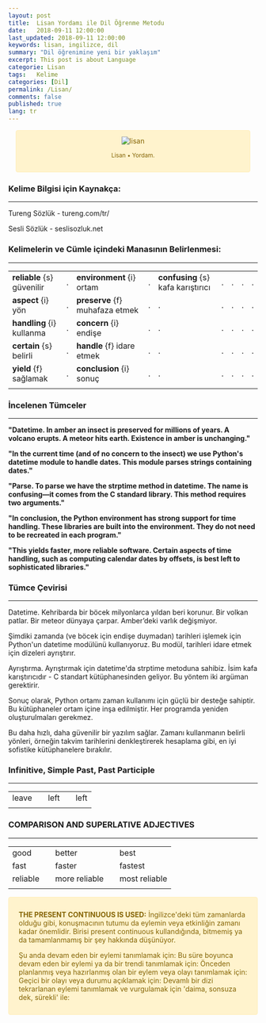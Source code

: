 ```yaml
---
layout: post
title:  Lisan Yordamı ile Dil Öğrenme Metodu
date:   2018-09-11 12:00:00
last_updated: 2018-09-11 12:00:00
keywords: lisan, ingilizce, dil
summary: "Dil öğrenimine yeni bir yaklaşım"
excerpt: This post is about Language
categorie: Lisan
tags:   Kelime
categories: [Dil]
permalink: /Lisan/
comments: false
published: true
lang: tr
---
```


<style>
.alert{position:relative;padding:.75rem 1.25rem;margin-bottom:1.125rem;border:1px solid transparent;border-radius:.25rem}.alert-heading{color:inherit}.alert-link{font-weight:700}.alert-dismissible{padding-right:4.1875rem}.alert-dismissible .close{position:absolute;top:0;right:0;padding:.75rem 1.25rem;color:inherit}.alert-primary{color:#32516b;background-color:#dfebf5;border-color:#d3e3f1}.alert-primary hr{border-top-color:#c0d7eb}.alert-primary .alert-link{color:#223748}.alert-secondary{color:#7d7d7d;background-color:#fcfcfc;border-color:#fbfbfb}.alert-secondary hr{border-top-color:#eee}.alert-secondary .alert-link{color:#646464}.alert-success{color:#155724;background-color:#d4edda;border-color:#c3e6cb}.alert-success hr{border-top-color:#b1dfbb}.alert-success .alert-link{color:#0b2e13}.alert-info{color:#0c5460;background-color:#d1ecf1;border-color:#bee5eb}.alert-info hr{border-top-color:#abdde5}.alert-info .alert-link{color:#062c33}.alert-warning{color:#856404;background-color:#fff3cd;border-color:#ffeeba}.alert-warning hr{border-top-color:#ffe8a1}.alert-warning .alert-link{color:#533f03}.alert-danger{color:#850000;background-color:#fcc;border-color:#ffb8b8}.alert-danger hr{border-top-color:#ff9f9f}.alert-danger .alert-link{color:#520000}.alert-light{color:gray;background-color:#fdfdfd;border-color:#fcfcfc}.alert-light hr{border-top-color:#efefef}.alert-light .alert-link{color:#676767}.alert-dark{color:#0c1c28;background-color:#d1d7db;border-color:#bec6cd}.alert-dark hr{border-top-color:#b0b9c2}.alert-dark .alert-link{color:#000101}@-webkit-keyframes progress-bar-stripes{from{background-position:1rem 0}to{background-position:0 0}}@keyframes progress-bar-stripes{from{background-position:1rem 0}to{background-position:0 0}}
</style>

<div class='pull-right alert alert-warning' style="margin: 15px; text-align: center;">
  <img src="{{ site.baseurl }}/images/lisan/lisan1.png" alt="lisan" class="resize" />
  <p><small>Lisan &bull; Yordam.</small></p>
</div> 
  
<style>
img.resize {
  max-width:100%;
  max-height:100%;
}
</style>


### Kelime Bilgisi için Kaynakça: 
***

Tureng Sözlük - tureng.com/tr/

Sesli Sözlük - seslisozluk.net

### Kelimelerin ve Cümle içindeki Manasının Belirlenmesi:
***


|                            |   |                           |   |   |   |   |   |   |
|----------------------------|---|---------------------------|---|---|---|---|---|---|
| **reliable** {s} güvenilir | . | **environment** {i} ortam | . | **confusing** {s} kafa karıştırıcı     | . | . | . | . |
| **aspect** {i} yön         | . | **preserve** {f} muhafaza etmek                         | . | . | . | . | . | . |
| **handling** {i} kullanma  | . | **concern** {i} endişe                           | . | . | . | . | . | . |
| **certain** {s} belirli    | . | **handle** {f} idare etmek                              | . | . | . | . | . | . |
| **yield** {f} sağlamak     | . | **conclusion** {i} sonuç  | . | . | . | . | . | . |
|                            |   |                           |   |   |   |   |   |   |

### İncelenen Tümceler
***

**"Datetime. In amber an insect is preserved for millions of years. A volcano erupts. A meteor hits earth. Existence in amber is unchanging."**

**"In the current time (and of no concern to the insect) we use Python's datetime module to handle dates. This module parses strings containing dates."**

**"Parse. To parse we have the strptime method in datetime. The name is confusing—it comes from the C standard library. This method requires two arguments."**

**"In conclusion, the Python environment has strong support for time handling. These libraries are built into the environment. They do not need to be recreated in each program."**

**"This yields faster, more reliable software. Certain aspects of time handling, such as computing calendar dates by offsets, is best left to sophisticated libraries."**

### Tümce Çevirisi
***

Datetime. Kehribarda bir böcek milyonlarca yıldan beri korunur. Bir volkan patlar. Bir meteor dünyaya çarpar. Amber’deki varlık değişmiyor.

Şimdiki zamanda (ve böcek için endişe duymadan) tarihleri ​​işlemek için Python'un datetime modülünü kullanıyoruz. Bu modül, tarihleri ​​idare etmek için dizeleri ayrıştırır.

Ayrıştırma. Ayrıştırmak için datetime'da strptime metoduna sahibiz. İsim kafa karıştırıcıdır - C standart kütüphanesinden geliyor. Bu yöntem iki argüman gerektirir.

Sonuç olarak, Python ortamı zaman kullanımı için güçlü bir desteğe sahiptir. Bu kütüphaneler ortam içine inşa edilmiştir. Her programda yeniden oluşturulmaları gerekmez. 

Bu daha hızlı, daha güvenilir bir yazılım sağlar. Zamanı kullanmanın belirli yönleri, örneğin takvim tarihlerini denkleştirerek hesaplama gibi, en iyi sofistike kütüphanelere bırakılır.

### Infinitive,	Simple Past,	Past Participle
***

|           |      |               |      |               |	
|-----------|------|---------------|------|---------------|
| leave     |      | left          |      | left          |
|           |      |               |      |               |


### COMPARISON AND SUPERLATIVE ADJECTIVES
***

|           |   |               |   |               |
|-----------|---|---------------|---|---------------|
| good      |   | better        |   | best          |
| fast      |   | faster        |   | fastest       |
| reliable  |   | more reliable |   | most reliable |
|           |   |               |   |               |


<div class="alert alert-warning" role="alert">
<p><strong>THE PRESENT CONTINUOUS IS USED:</strong> İngilizce'deki tüm zamanlarda olduğu gibi, konuşmacının tutumu da eylemin veya etkinliğin zamanı kadar önemlidir. Birisi present continuous kullandığında, bitmemiş ya da tamamlanmamış bir şey hakkında düşünüyor.

Şu anda devam eden bir eylemi tanımlamak için:
Bu süre boyunca devam eden bir eylemi ya da bir trendi tanımlamak için:
Önceden planlanmış veya hazırlanmış olan bir eylem veya olayı tanımlamak için:
Geçici bir olayı veya durumu açıklamak için:
Devamlı bir dizi tekrarlanan eylemi tanımlamak ve vurgulamak için 'daima, sonsuza dek, sürekli' ile:
</p>
</div>









